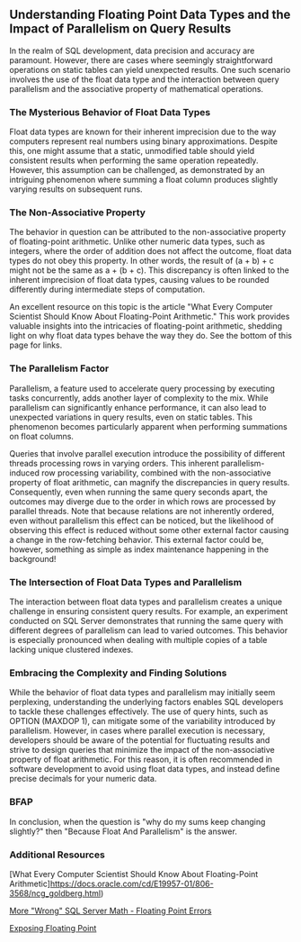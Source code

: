 ## Understanding Floating Point Data Types and the Impact of Parallelism on Query Results

In the realm of SQL development, data precision and accuracy are paramount. However, there are cases where seemingly straightforward operations on static tables can yield unexpected results. One such scenario involves the use of the float data type and the interaction between query parallelism and the associative property of mathematical operations.

### The Mysterious Behavior of Float Data Types
Float data types are known for their inherent imprecision due to the way computers represent real numbers using binary approximations. Despite this, one might assume that a static, unmodified table should yield consistent results when performing the same operation repeatedly. However, this assumption can be challenged, as demonstrated by an intriguing phenomenon where summing a float column produces slightly varying results on subsequent runs.

### The Non-Associative Property
The behavior in question can be attributed to the non-associative property of floating-point arithmetic. Unlike other numeric data types, such as integers, where the order of addition does not affect the outcome, float data types do not obey this property. In other words, the result of (a + b) + c might not be the same as a + (b + c). This discrepancy is often linked to the inherent imprecision of float data types, causing values to be rounded differently during intermediate steps of computation.

An excellent resource on this topic is the article "What Every Computer Scientist Should Know About Floating-Point Arithmetic." This work provides valuable insights into the intricacies of floating-point arithmetic, shedding light on why float data types behave the way they do. See the bottom of this page for links.

### The Parallelism Factor
Parallelism, a feature used to accelerate query processing by executing tasks concurrently, adds another layer of complexity to the mix. While parallelism can significantly enhance performance, it can also lead to unexpected variations in query results, even on static tables. This phenomenon becomes particularly apparent when performing summations on float columns.

Queries that involve parallel execution introduce the possibility of different threads processing rows in varying orders. This inherent parallelism-induced row processing variability, combined with the non-associative property of float arithmetic, can magnify the discrepancies in query results. Consequently, even when running the same query seconds apart, the outcomes may diverge due to the order in which rows are processed by parallel threads. Note that because relations are not inherently ordered, even without parallelism this effect can be noticed, but the likelihood of observing this effect is reduced without some other external factor causing a change in the row-fetching behavior. This external factor could be, however, something as simple as index maintenance happening in the background!

### The Intersection of Float Data Types and Parallelism
The interaction between float data types and parallelism creates a unique challenge in ensuring consistent query results. For example, an experiment conducted on SQL Server demonstrates that running the same query with different degrees of parallelism can lead to varied outcomes. This behavior is especially pronounced when dealing with multiple copies of a table lacking unique clustered indexes.

### Embracing the Complexity and Finding Solutions
While the behavior of float data types and parallelism may initially seem perplexing, understanding the underlying factors enables SQL developers to tackle these challenges effectively. The use of query hints, such as OPTION (MAXDOP 1), can mitigate some of the variability introduced by parallelism. However, in cases where parallel execution is necessary, developers should be aware of the potential for fluctuating results and strive to design queries that minimize the impact of the non-associative property of float arithmetic. For this reason, it is often recommended in software development to avoid using float data types, and instead define precise decimals for your numeric data.

### BFAP
In conclusion, when the question is "why do my sums keep changing slightly?" then "Because Float And Parallelism" is the answer.

### Additional Resources
[What Every Computer Scientist Should Know About Floating-Point Arithmetic]https://docs.oracle.com/cd/E19957-01/806-3568/ncg_goldberg.html)

[More "Wrong" SQL Server Math - Floating Point Errors](https://bertwagner.com/posts/more-wrong-sql-server-math-floating-point-errors/)

[Exposing Floating Point](https://ciechanow.ski/exposing-floating-point/)